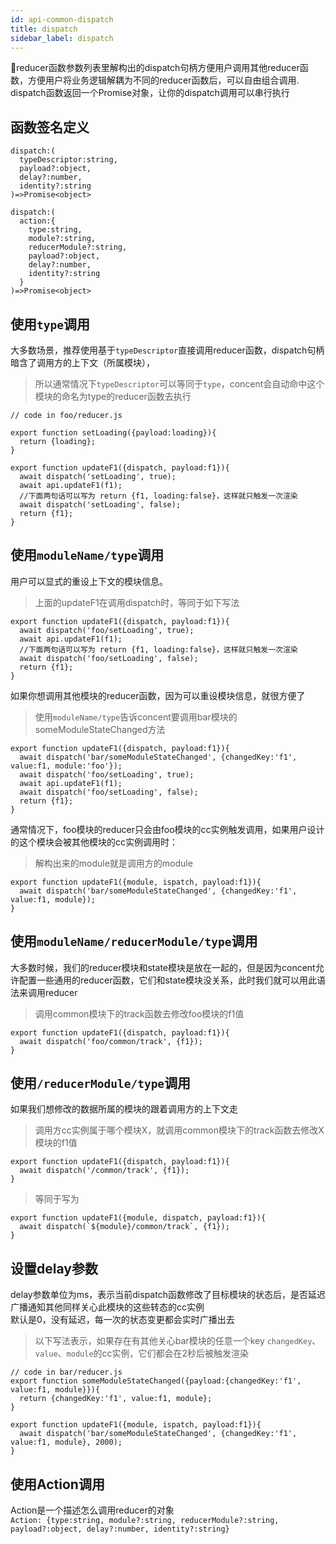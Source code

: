 ```yaml
---
id: api-common-dispatch
title: dispatch
sidebar_label: dispatch
---
```


reducer函数参数列表里解构出的dispatch句柄方便用户调用其他reducer函数，方便用户将业务逻辑解耦为不同的reducer函数后，可以自由组合调用.
dispatch函数返回一个Promise对象，让你的dispatch调用可以串行执行

## 函数签名定义

```
dispatch:(
  typeDescriptor:string,
  payload?:object, 
  delay?:number, 
  identity?:string
)=>Promise<object>

dispatch:(
  action:{
    type:string, 
    module?:string, 
    reducerModule?:string, 
    payload?:object, 
    delay?:number, 
    identity?:string
  }
)=>Promise<object>
```

## 使用`type`调用
大多数场景，推荐使用基于`typeDescriptor`直接调用reducer函数，dispatch句柄暗含了调用方的上下文（所属模块），
> 所以通常情况下`typeDescriptor`可以等同于`type`，concent会自动命中这个模块的命名为type的reducer函数去执行
```
// code in foo/reducer.js

export function setLoading({payload:loading}){
  return {loading};
}

export function updateF1({dispatch, payload:f1}){
  await dispatch('setLoading', true);
  await api.updateF1(f1);
  //下面两句话可以写为 return {f1, loading:false}，这样就只触发一次渲染
  await dispatch('setLoading', false);
  return {f1};
}
```

## 使用`moduleName/type`调用
用户可以显式的重设上下文的模块信息。
> 上面的updateF1在调用dispatch时，等同于如下写法
```
export function updateF1({dispatch, payload:f1}){
  await dispatch('foo/setLoading', true);
  await api.updateF1(f1);
  //下面两句话可以写为 return {f1, loading:false}，这样就只触发一次渲染
  await dispatch('foo/setLoading', false);
  return {f1};
}

```
如果你想调用其他模块的reducer函数，因为可以重设模块信息，就很方便了
> 使用`moduleName/type`告诉concent要调用bar模块的someModuleStateChanged方法
```
export function updateF1({dispatch, payload:f1}){
  await dispatch('bar/someModuleStateChanged', {changedKey:'f1', value:f1, module:'foo'});
  await dispatch('foo/setLoading', true);
  await api.updateF1(f1);
  await dispatch('foo/setLoading', false);
  return {f1};
}

```
通常情况下，foo模块的reducer只会由foo模块的cc实例触发调用，如果用户设计的这个模块会被其他模块的cc实例调用时：
> 解构出来的module就是调用方的module
```
export function updateF1({module, ispatch, payload:f1}){
  await dispatch('bar/someModuleStateChanged', {changedKey:'f1', value:f1, module});
}
```

## 使用`moduleName/reducerModule/type`调用
大多数时候，我们的reducer模块和state模块是放在一起的，但是因为concent允许配置一些通用的reducer函数，它们和state模块没关系，此时我们就可以用此语法来调用reducer
> 调用common模块下的track函数去修改foo模块的f1值
```
export function updateF1({dispatch, payload:f1}){
  await dispatch('foo/common/track', {f1});
}
```

## 使用`/reducerModule/type`调用
如果我们想修改的数据所属的模块的跟着调用方的上下文走
> 调用方cc实例属于哪个模块X，就调用common模块下的track函数去修改X模块的f1值
```
export function updateF1({dispatch, payload:f1}){
  await dispatch('/common/track', {f1});
}
```
>等同于写为
```
export function updateF1({module, dispatch, payload:f1}){
  await dispatch(`${module}/common/track`, {f1});
}
```

## 设置delay参数
delay参数单位为ms，表示当前dispatch函数修改了目标模块的状态后，是否延迟广播通知其他同样关心此模块的这些转态的cc实例<br />
默认是0，没有延迟，每一次的状态变更都会实时广播出去
> 以下写法表示，如果存在有其他关心bar模块的任意一个key `changedKey`、`value`、`module`的cc实例，它们都会在2秒后被触发渲染
```
// code in bar/reducer.js
export function someModuleStateChanged({payload:{changedKey:'f1', value:f1, module}}){
  return {changedKey:'f1', value:f1, module};
}

export function updateF1({module, ispatch, payload:f1}){
  await dispatch('bar/someModuleStateChanged', {changedKey:'f1', value:f1, module}, 2000);
}
```

## 使用Action调用
Action是一个描述怎么调用reducer的对象<br/>
`Action: {type:string, module?:string, reducerModule?:string, payload?:object, delay?:number, identity?:string}`